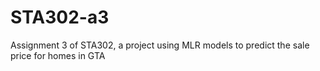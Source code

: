 # STA302-a3
Assignment 3 of STA302, a project using MLR models to predict the sale price for homes in GTA
